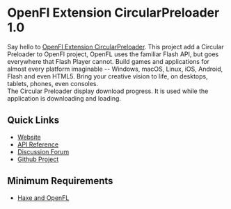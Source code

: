 # OpenFl Extension CircularPreloader 1.0

Say hello to [OpenFl Extension CircularPreloader](https://github.com/pol2095/OpenFl_Extension_CircularPreloader/).
This project add a Circular Preloader to OpenFl project, OpenFL uses the familiar Flash API, but goes everywhere that Flash Player cannot. Build games and applications for almost every platform imaginable -- Windows, macOS, Linux, iOS, Android, Flash and even HTML5. Bring your creative vision to life, on desktops, tablets, phones, even consoles.<br />
The Circular Preloader display download progress. It is used while the application is downloading and loading.

## Quick Links

* [Website](http://pol2095.free.fr/OpenFl-Extensions/)
* [API Reference](http://pol2095.free.fr/Starling-Feathers-Extensions/docs/openfl/extensions/preloader/CircularPreloader.html)
* [Discussion Forum](http://community.openfl.org/)
* [Github Project](https://github.com/pol2095/OpenFl_Extension_CircularPreloader/)

## Minimum Requirements

* [Haxe and OpenFL](http://www.openfl.org/learn/docs/getting-started/)